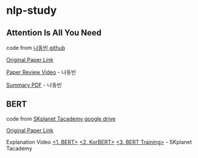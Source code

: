 # nlp-study

## Attention Is All You Need

code from [나동빈 github](https://github.com/ndb796/Deep-Learning-Paper-Review-and-Practice/blob/master/code_practices/Attention_is_All_You_Need_Tutorial_(German_English).ipynb)

[Original Paper Link](https://arxiv.org/abs/1706.03762)

[Paper Review Video](https://www.youtube.com/watch?v=AA621UofTUA&ab_channel=%EB%8F%99%EB%B9%88%EB%82%98) - 나동빈

[Summary PDF](https://github.com/ndb796/Deep-Learning-Paper-Review-and-Practice/blob/master/lecture_notes/Transformer.pdf) - 나동빈

## BERT

code from [SKplanet Tacademy google drive](https://drive.google.com/drive/folders/1QQphR2tmk5g6BheZKZ5q8WhX5yixV8xZ)

[Original Paper Link](https://arxiv.org/abs/1810.04805)

Explanation Video [<1. BERT>](https://www.youtube.com/watch?v=riGc8z3YIgQ&t=2s&ab_channel=SKplanetTacademy) 
[<2. KorBERT>](https://www.youtube.com/watch?v=PzvKDpQgNzc&ab_channel=SKplanetTacademy) 
[<3. BERT Training>](https://www.youtube.com/watch?v=S42vDzJExIA&t=368s&ab_channel=SKplanetTacademy) - SKplanet Tacademy
